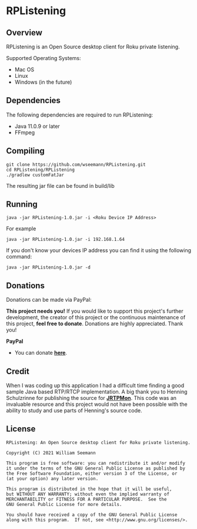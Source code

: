 RPListening
============================

Overview
------------

RPListening is an Open Source desktop client for Roku private listening.

Supported Operating Systems:
* Mac OS
* Linux
* Windows (in the future)

Dependencies
------------

The following dependencies are required to run RPListening:
* Java 11.0.9 or later
* FFmpeg

Compiling
------------

    git clone https://github.com/wseemann/RPListening.git
    cd RPListening/RPListening
    ./gradlew customFatJar

The resulting jar file can be found in build/lib

Running
------------

    java -jar RPListening-1.0.jar -i <Roku Device IP Address>

For example

    java -jar RPListening-1.0.jar -i 192.168.1.64

If you don't know your devices IP address you can find it using the following command:

    java -jar RPListening-1.0.jar -d

Donations
------------

Donations can be made via PayPal:

**This project needs you!** If you would like to support this project's further development, the creator of this project or the continuous maintenance of this project, **feel free to donate**. Donations are highly appreciated. Thank you!

**PayPal**

- You can donate [**here**](https://www.paypal.com/donate/?cmd=_s-xclick&hosted_button_id=DR3PCSQTSSCMU).

Credit
------------
When I was coding up this application I had a difficult time finding a good sample Java based RTP/RTCP implementation. A big thank you to Henning Schulzrinne for publishing the source for [**JRTPMon**](https://www.cs.columbia.edu/~hgs/teaching/ais/1998/projects/java_rtp/JRTPMon.tar.gz). This code was an invaluable resource and this project would not have been possible with the ability to study and use parts of Henning's source code.

License
------------

```
RPListening: An Open Source desktop client for Roku private listening.
 
Copyright (C) 2021 William Seemann

This program is free software: you can redistribute it and/or modify
it under the terms of the GNU General Public License as published by
the Free Software Foundation, either version 3 of the License, or
(at your option) any later version.

This program is distributed in the hope that it will be useful,
but WITHOUT ANY WARRANTY; without even the implied warranty of
MERCHANTABILITY or FITNESS FOR A PARTICULAR PURPOSE.  See the
GNU General Public License for more details.

You should have received a copy of the GNU General Public License
along with this program.  If not, see <http://www.gnu.org/licenses/>.